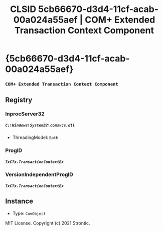 ﻿---
title: "CLSID 5cb66670-d3d4-11cf-acab-00a024a55aef | COM+ Extended Transaction Context Component"
excerpt: What is COM-Object CLSID 5cb66670-d3d4-11cf-acab-00a024a55aef?
---

# {5cb66670-d3d4-11cf-acab-00a024a55aef}

### `COM+ Extended Transaction Context Component`

## Registry


### InprocServer32

##### `C:\Windows\System32\comsvcs.dll`
* ThreadingModel: `Both`

### ProgID

##### `TxCTx.TransactionContextEx`

### VersionIndependentProgID

##### `TxCTx.TransactionContextEx`

## Instance

* Type: `ComObject`

MIT License. Copyright (c) 2021 Strontic.


